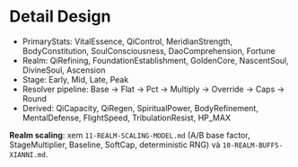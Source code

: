# Detail Design
- PrimaryStats: VitalEssence, QiControl, MeridianStrength, BodyConstitution, SoulConsciousness, DaoComprehension, Fortune
- Realm: QiRefining, FoundationEstablishment, GoldenCore, NascentSoul, DivineSoul, Ascension
- Stage: Early, Mid, Late, Peak
- Resolver pipeline: Base → Flat → Pct → Multiply → Override → Caps → Round
- Derived: QiCapacity, QiRegen, SpiritualPower, BodyRefinement, MentalDefense, FlightSpeed, TribulationResist, HP_MAX


**Realm scaling**: xem `11-REALM-SCALING-MODEL.md` (A/B base factor, StageMultiplier, Baseline, SoftCap, deterministic RNG) và `10-REALM-BUFFS-XIANNI.md`.
